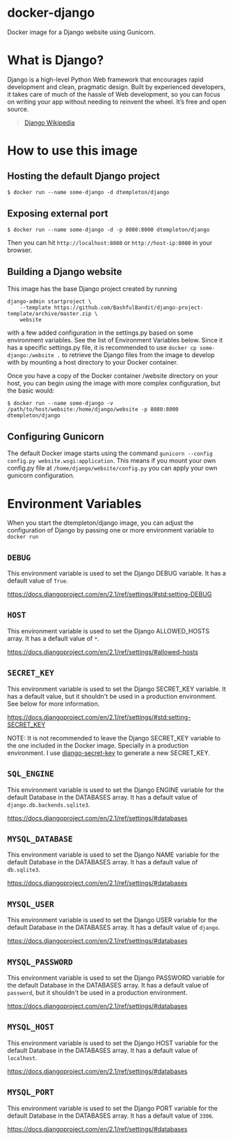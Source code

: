 # docker-django

Docker image for a Django website using Gunicorn.

# What is Django?

Django is a high-level Python Web framework that encourages rapid development and clean,
pragmatic design. Built by experienced developers, it takes care of much of the hassle of
Web development, so you can focus on writing your app without needing to reinvent the wheel.
It’s free and open source.

> <a href="https://en.wikipedia.org/wiki/Django_(web_framework)">Django Wikipedia</a>

# How to use this image

## Hosting the default Django project

```console
$ docker run --name some-django -d dtempleton/django
```

## Exposing external port

```console
$ docker run --name some-django -d -p 8080:8000 dtempleton/django
```

Then you can hit `http://localhost:8080` or `http://host-ip:8080` in your browser.

## Building a Django website

This image has the base Django project created by running
```console
django-admin startproject \
	--template https://github.com/BashfulBandit/django-project-template/archive/master.zip \
	website
```
with a few added configuration in the settings.py based on some environment variables.
See the list of Environment Variables below. Since it has a specific settings.py
file, it is recommended to use `docker cp some-django:/website .` to retrieve
the Django files from the image to develop with by mounting a host directory
to your Docker container.

Once you have a copy of the Docker container /website directory on your host, you
can begin using the image with more complex configuration, but the basic would:

```console
$ docker run --name some-django -v /path/to/host/website:/home/django/website -p 8080:8000 dtempleton/django
```

## Configuring Gunicorn

The default Docker image starts using the command `gunicorn --config config.py website.wsgi:application`.
This means if you mount your own config.py file at `/home/django/website/config.py` you can
apply your own gunicorn configuration.

# Environment Variables

When you start the dtempleton/django image, you can adjust the configuration
of Django by passing one or more environment variable to `docker run`

## `DEBUG`

This environment variable is used to set the Django DEBUG variable. It has a
default value of `True`.

https://docs.djangoproject.com/en/2.1/ref/settings/#std:setting-DEBUG

## `HOST`

This environment variable is used to set the Django ALLOWED_HOSTS array. It has
a default value of `*`.

https://docs.djangoproject.com/en/2.1/ref/settings/#allowed-hosts

## `SECRET_KEY`

This environment variable is used to set the Django SECRET_KEY variable. It has a
default value, but it shouldn't be used in a production environment. See below for
more information.

https://docs.djangoproject.com/en/2.1/ref/settings/#std:setting-SECRET_KEY

NOTE: It is not recommended to leave the Django SECRET_KEY variable to the one included
in the Docker image. Specially in a production environment. I use [django-secret-key](https://github.com/ariestiyansyah/django-secret-key) to
generate a new SECRET_KEY.

## `SQL_ENGINE`

This environment variable is used to set the Django ENGINE variable for the default
Database in the DATABASES array. It has a default value of `django.db.backends.sqlite3`.

https://docs.djangoproject.com/en/2.1/ref/settings/#databases

## `MYSQL_DATABASE`

This environment variable is used to set the Django NAME variable for the default
Database in the DATABASES array. It has a default value of `db.sqlite3`.

https://docs.djangoproject.com/en/2.1/ref/settings/#databases

## `MYSQL_USER`

This environment variable is used to set the Django USER variable for the default
Database in the DATABASES array. It has a default value of `django`.

https://docs.djangoproject.com/en/2.1/ref/settings/#databases

## `MYSQL_PASSWORD`

This environment variable is used to set the Django PASSWORD variable for the
default Database in the DATABASES array. It has a default value of `password`,
but it shouldn't be used in a production environment.

https://docs.djangoproject.com/en/2.1/ref/settings/#databases

## `MYSQL_HOST`

This environment variable is used to set the Django HOST variable for the default
Database in the DATABASES array. It has a default value of `localhost`.

https://docs.djangoproject.com/en/2.1/ref/settings/#databases

## `MYSQL_PORT`
This environment variable is used to set the Django PORT variable for the default
Database in the DATABASES array. It has a default value of `3306`.

https://docs.djangoproject.com/en/2.1/ref/settings/#databases
